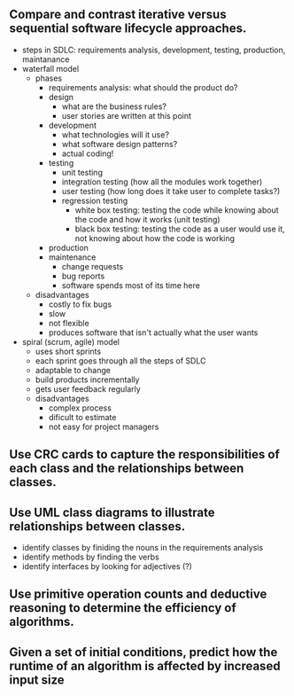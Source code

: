 ## Compare and contrast iterative versus sequential software lifecycle approaches.
- steps in SDLC: requirements analysis, development, testing, production, maintanance
- waterfall model
    - phases
        - requirements analysis: what should the product do?
        - design
            - what are the business rules?
            - user stories are written at this point
        - development
            - what technologies will it use?
            - what software design patterns?
            - actual coding!
        - testing
            - unit testing
            - integration testing (how all the modules work together)
            - user testing (how long does it take user to complete tasks?)
            - regression testing
                - white box testing: testing the code while knowing about the code and how it works (unit testing)
                - black box testing: testing the code as a user would use it, not knowing about how the code is working
        - production
        - maintenance
            - change requests
            - bug reports
            - software spends most of its time here
    - disadvantages
        - costly to fix bugs
        - slow
        - not flexible
        - produces software that isn't actually what the user wants
- spiral (scrum, agile) model
    - uses short sprints
    - each sprint goes through all the steps of SDLC
    - adaptable to change
    - build products incrementally
    - gets user feedback regularly
    - disadvantages
        - complex process
        - dificult to estimate
        - not easy for project managers

## Use CRC cards to capture the responsibilities of each class and the relationships between classes.


## Use UML class diagrams to illustrate relationships between classes.
- identify classes by finiding the nouns in the requirements analysis
- identify methods by finding the verbs
- identify interfaces by looking for adjectives (?)

## Use primitive operation counts and deductive reasoning to determine the efficiency of algorithms.


## Given a set of initial conditions, predict how the runtime of an algorithm is affected by increased input size

